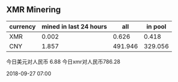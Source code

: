 ## XMR Minering

|currency|mined in last 24 hours|all|in pool|
|---|---|---|---|
|XMR|0.002|0.626|0.418|
|CNY|1.857|491.946|329.056|

今日美元对人民币 6.88	今日xmr对人民币786.28


2018-09-27 07:00